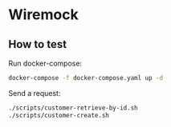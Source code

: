 # Wiremock

## How to test

Run docker-compose:

```bash
docker-compose -f docker-compose.yaml up -d
```

Send a request:

```bash
./scripts/customer-retrieve-by-id.sh
./scripts/customer-create.sh
```
